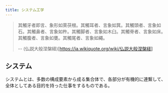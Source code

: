 ```yaml
---
title: システム工学
---
```


> 其觸牙者即言、象形如萊茯根。其觸耳者、言象如箕。其觸頭者、言象如石。其觸鼻者、言象如杵。其觸脚者、言象如木臼。其觸脊者、言象如床。其觸腹者、言象如甕。其觸尾者、言象如繩。
>
> -- (仏説大般涅槃経)[https://ja.wikiquote.org/wiki/仏説大般涅槃経]

## システム

システムとは、多数の構成要素から成る集合体で、各部分が有機的に連繫して、全体としてある目的を持った仕事をするものである。

##